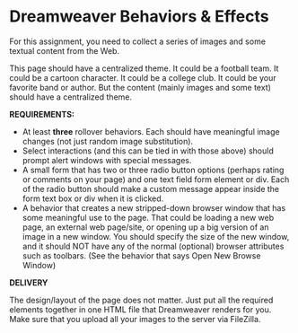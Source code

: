 Dreamweaver Behaviors & Effects
===============================

For this assignment, you need to collect a series of images and some textual content from the Web.

This page should have a centralized theme. It could be a football team. It could be a cartoon character. It could be a college club. It could be your favorite band or author. But the content (mainly images and some text) should have a centralized theme.


**REQUIREMENTS:**

* At least **three** rollover behaviors. Each should have meaningful image changes (not just random image substitution).
* Select interactions (and this can be tied in with those above) should prompt alert windows with special messages.
* A small form that has two or three radio button options (perhaps rating or comments on your page) and one text field form element or div. Each of the radio button should make a custom message appear inside the form text box or div when it is clicked.
* A behavior that creates a new stripped-down browser window that has some meaningful use to the page. That could be loading a new web page, an external web page/site, or opening up a big version of an image in a new window. You should specify the size of the new window, and it should NOT have any of the normal (optional) browser attributes such as toolbars. (See the behavior that says Open New Browse Window)



**DELIVERY**

The design/layout of the page does not matter. Just put all the required elements together in one HTML file that Dreamweaver renders for you. Make sure that you upload all your images to the server via FileZilla. 